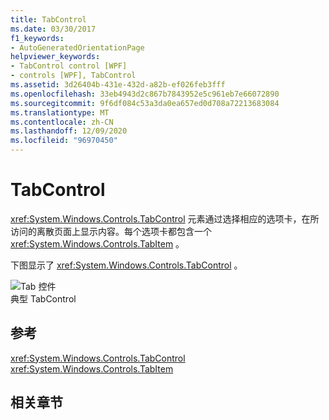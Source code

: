 ```yaml
---
title: TabControl
ms.date: 03/30/2017
f1_keywords:
- AutoGeneratedOrientationPage
helpviewer_keywords:
- TabControl control [WPF]
- controls [WPF], TabControl
ms.assetid: 3d26404b-431e-432d-a82b-ef026feb3fff
ms.openlocfilehash: 33eb4943d2c867b7843952e5c961eb7e66072890
ms.sourcegitcommit: 9f6df084c53a3da0ea657ed0d708a72213683084
ms.translationtype: MT
ms.contentlocale: zh-CN
ms.lasthandoff: 12/09/2020
ms.locfileid: "96970450"
---
```

# <a name="tabcontrol"></a>TabControl
<xref:System.Windows.Controls.TabControl> 元素通过选择相应的选项卡，在所访问的离散页面上显示内容。每个选项卡都包含一个 <xref:System.Windows.Controls.TabItem> 。  
  
 下图显示了 <xref:System.Windows.Controls.TabControl> 。  
  
 ![Tab 控件](./media/ss-ctl-tabcontrol.gif "SS_CTL_tabcontrol")  
典型 TabControl  
  
## <a name="reference"></a>参考  
 <xref:System.Windows.Controls.TabControl>  
  <xref:System.Windows.Controls.TabItem>  
  
## <a name="related-sections"></a>相关章节
